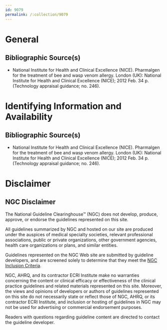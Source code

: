 ```yaml
---
id: 9079
permalink: /:collection/9079
---
```


# General

## Bibliographic Source(s)

- National Institute for Health and Clinical Excellence (NICE). Pharmalgen for the treatment of bee and wasp venom allergy. London (UK): National Institute for Health and Clinical Excellence (NICE); 2012 Feb. 34 p. (Technology appraisal guidance; no. 246).

# Identifying Information and Availability

## Bibliographic Source(s)

- National Institute for Health and Clinical Excellence (NICE). Pharmalgen for the treatment of bee and wasp venom allergy. London (UK): National Institute for Health and Clinical Excellence (NICE); 2012 Feb. 34 p. (Technology appraisal guidance; no. 246).

# Disclaimer

## NGC Disclaimer

The National Guideline Clearinghouse™ (NGC) does not develop, produce, approve, or endorse the guidelines represented on this site.

All guidelines summarized by NGC and hosted on our site are produced under the auspices of medical specialty societies, relevant professional associations, public or private organizations, other government agencies, health care organizations or plans, and similar entities.

Guidelines represented on the NGC Web site are submitted by guideline developers, and are screened solely to determine that they meet the [NGC Inclusion Criteria](/help-and-about/summaries/inclusion-criteria).

NGC, AHRQ, and its contractor ECRI Institute make no warranties concerning the content or clinical efficacy or effectiveness of the clinical practice guidelines and related materials represented on this site. Moreover, the views and opinions of developers or authors of guidelines represented on this site do not necessarily state or reflect those of NGC, AHRQ, or its contractor ECRI Institute, and inclusion or hosting of guidelines in NGC may not be used for advertising or commercial endorsement purposes.

Readers with questions regarding guideline content are directed to contact the guideline developer.

